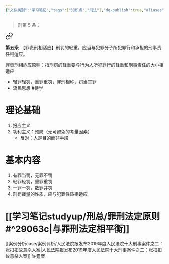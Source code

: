 ```yaml
---
{"文件类别":"学习笔记","tags":["知识点","刑法"],"dg-publish":true,"aliases":["罪刑相称原则","罪刑相当原则","罪刑均衡原则","罪刑相适应"],"permalink":"/学习笔记studyup/刑总/罪刑相适应原则/","dgPassFrontmatter":true,"created":"2024-09-23T10:05:29.993+08:00","updated":"2024-11-03T14:47:03.571+08:00"}
---
```


>刑第 5 条：
<div class="transclusion internal-embed is-loaded"><a class="markdown-embed-link" href="////#t5" aria-label="Open link"><svg xmlns="http://www.w3.org/2000/svg" width="24" height="24" viewBox="0 0 24 24" fill="none" stroke="currentColor" stroke-width="2" stroke-linecap="round" stroke-linejoin="round" class="svg-icon lucide-link"><path d="M10 13a5 5 0 0 0 7.54.54l3-3a5 5 0 0 0-7.07-7.07l-1.72 1.71"></path><path d="M14 11a5 5 0 0 0-7.54-.54l-3 3a5 5 0 0 0 7.07 7.07l1.71-1.71"></path></svg></a><div class="markdown-embed">



**第五条**　【罪责刑相适应】刑罚的轻重，应当与犯罪分子所犯罪行和承担的刑事责任相适应。 

</div></div>


罪责刑相适应原则：指刑罚的轻重要与行为人所犯罪行的轻重和刑事责任的大小相适应
- 轻罪轻罚，重罪重罚，罪刑相称，罚当其罪
- 流民思想 #待学 
# 理论基础
1. 报应主义
2. 功利主义：预防（无可避免的考量因素）
	- 反对：人是目的而非手段
# 基本内容
1. 有罪当罚，无罪不罚
2. 轻罪轻罚，重罪重罚
3. 一罪一罚，数罪并罚
4. 刑罚裁量的性质，应与犯罪性质相适应
# [[学习笔记studyup/刑总/罪刑法定原则#^29063c\|与罪刑法定相平衡]]

[[案例分析case/案例评析/人民法院报发布2019年度人民法院十大刑事案件之二：张扣扣故意杀人案\|人民法院报发布2019年度人民法院十大刑事案件之二：张扣扣故意杀人案]]
许霆案
